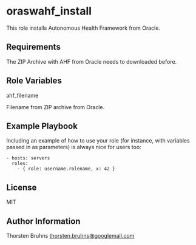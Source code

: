 oraswahf_install
================

This role installs Autonomous Health Framework from Oracle.

Requirements
------------

The ZIP Archive with AHF from Oracle needs to downloaded before.

Role Variables
--------------

ahf_filename

Filename from ZIP archive from Oracle.

Example Playbook
----------------

Including an example of how to use your role (for instance, with variables passed in as parameters) is always nice for users too:

    - hosts: servers
      roles:
        - { role: username.rolename, x: 42 }

License
-------

MIT

Author Information
------------------

Thorsten Bruhns <thorsten.bruhns@googlemail.com>
